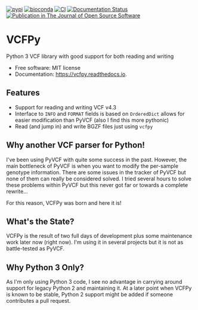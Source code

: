 [![pypi](https://img.shields.io/pypi/v/vcfpy.svg)](https://pypi.python.org/pypi/vcfpy)
[![bioconda](https://img.shields.io/conda/dn/bioconda/vcfpy.svg?label=Bioconda)](https://bioconda.github.io/recipes/vcfpy/README.html)
[![CI](https://github.com/bihealth/vcfpy/actions/workflows/main.yml/badge.svg)](https://github.com/bihealth/vcfpy/actions/workflows/main.yml)
[![Documentation Status](https://readthedocs.org/projects/vcfpy/badge/?version=latest)](https://vcfpy.readthedocs.io/en/latest/?badge=latest)
[![Publication in The Journal of Open Source Software](http://joss.theoj.org/papers/edae85d90ea8a49843dbaaa109e47cba/status.svg)](http://joss.theoj.org/papers/10.21105/joss.00085)

# VCFPy

Python 3 VCF library with good support for both reading and writing

- Free software: MIT license
- Documentation: <https://vcfpy.readthedocs.io>.

## Features

- Support for reading and writing VCF v4.3
- Interface to `INFO` and `FORMAT` fields is based on `OrderedDict` allows for easier modification than PyVCF (also I find this more pythonic)
- Read (and jump in) and write BGZF files just using `vcfpy`

## Why another VCF parser for Python!

I've been using PyVCF with quite some success in the past. However, the
main bottleneck of PyVCF is when you want to modify the per-sample
genotype information. There are some issues in the tracker of PyVCF but
none of them can really be considered solved. I tried several hours to
solve these problems within PyVCF but this never got far or towards a
complete rewrite...

For this reason, VCFPy was born and here it is!

## What's the State?

VCFPy is the result of two full days of development plus some
maintenance work later now (right now). I'm using it in several projects
but it is not as battle-tested as PyVCF.

## Why Python 3 Only?

As I'm only using Python 3 code, I see no advantage in carrying around
support for legacy Python 2 and maintaining it. At a later point when
VCFPy is known to be stable, Python 2 support might be added if someone
contributes a pull request.

